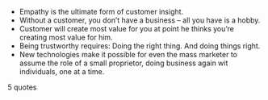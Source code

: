  - Empathy is the ultimate form of customer insight.
 - Without a customer, you don’t have a business – all you have is a hobby.
 - Customer will create most value for you at point he thinks you’re creating most value for him.
 - Being trustworthy requires: Doing the right thing. And doing things right.
 - New technologies make it possible for even the mass marketer to assume the role of a small proprietor, doing business again wit individuals, one at a time.

5 quotes